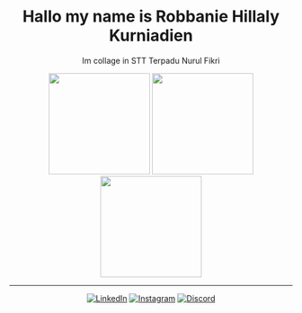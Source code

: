 <div align="center">
<div>
  <h1>Hallo my name is Robbanie Hillaly Kurniadien</h1>
  <p>Im collage in STT Terpadu Nurul Fikri</p>
</div>
  <img height="180em" src="https://github-readme-stats.vercel.app/api?username=IllalRajinCoding&theme=dark&hide_border=false&include_all_commits=true&count_private=true&show_icons=true" />
  <img height="180em" src="https://github-readme-streak-stats.herokuapp.com/?user=IllalRajinCoding&theme=dark&hide_border=true&fire=DD2727" />
  <img height="180em" src="https://github-readme-stats.vercel.app/api/top-langs/?username=IllalRajinCoding&theme=dark&hide_border=true&include_all_commits=true&count_private=true&layout=compact" />

---

[![LinkedIn](https://img.shields.io/badge/LinkedIn-0077B5?style=for-the-badge&logo=linkedin&logoColor=white)](https://www.linkedin.com/in/robbanie-hillaly-kurniadien-1b285a334/)
[![Instagram](https://img.shields.io/badge/Instagram-E4405F?style=for-the-badge&logo=instagram&logoColor=white)](https://instagram.com/loxyland)
[![Discord](https://img.shields.io/badge/Discord-5865F2?style=for-the-badge&logo=discord&logoColor=white)](https://discord.com/users/you)

</div>
